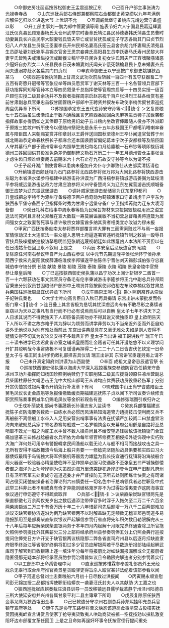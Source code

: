 <!-- { "loadSidebar": true } -->
　　○命御史房壮丽巡按苏松御史王孟震巡按辽东
　　○己酉升户部主事张涛为光禄寺寺丞
　　○山东巡抚兵部右侍郎兼都察院右佥都御史黄克缵以九年考满例应解任乞归以全进退大节  上优诏不允
　　○互调威武堡守备姚应元靖边营守备盛以彰
　　○升工部主事刘一鹏为郎中管夏镇等闸  旌表节妇六人宁国县民葛廷辉妻汪氏仪真县民顾宠妻杨氏太仓州武举宗时妻章氏靖江县民孙德妻韩氏蒲县生员曹时动妻冀氏长兴县民李大韶妻钱氏皆夫早亡或甘贫抚孤或无子守志各扁其门曰贞节烈妇八人卢龙县生员侯王臣妻李氏开州民郑名妻高氏密云县舍余胡允怀妻周氏清苑县生员邵址妻刘氏宛平县锦衣官舍王思宗妾龚氏高阳县生员李跃妻马氏寿州民黎大祥妻李氏皆殉夫或雉缢投流或断餐立稿华亭县民许复初女许氏因夫严正容嗜赌嗾诸恶少逼奸自办烈女二人任县民李日茂未婚妻刘氏闻夫讣饿死赣榆县民卜息未婚妻齐氏闻夫遭溺亦赴水各扁其门曰贞烈
　　○辛亥命御史王以宁巡按广东御史姚镛狭西茶马　　○狭西巡按侯执蒲勘上甘肃文武功次前后斩馘一百四十有五夺获器畜二千五百有奇愿升冠带等官张应举等四员愿赏军丁谢天林等三百一十名各营领兵官部下获功指挥同知等官孙本立等四员叙录千总指挥使等官周宗启等一十四员实授一级百户顾恺实授二级其余功并不及数者指挥周宗启赵宗祝千百户张洪烈王益各给赏有差前甘肃副总兵官秉忠首叙甘固管粮户部郎中王聘贤并叙左布政使李楠优叙甘肃巡抚周盘优异章下所司
　　○苏禄国恭定东王五代玄孙安守孙等＜锍-釒＞乞复原粮七十五石后虽生齿渐烦止于数内通融且言乞照西番回回朵思麻等进贡狮子加世袭都指挥故事亦得荫如之其俸即于原给男妇幼子五斗粮内坐改官俸跟随人役亦不外派即于原拨三姓坟户听所使令以便随州祭祀先是永乐十五年苏禄国王尸都噶叭嗒喇率眷属与陪臣国人来朝赐宴赏并印章封以王爵伴送回国秋至德州王卒讣闻遣官营葬于州城北赐谥恭定命春秋祭长子都麻合还本国袭爵留偏妃葛本宁次子安都禄等及陪臣国人守其墓行户部于德州常丰仓内照孳生男妇每名口月给廪粮一石布钞等项即拨历城德州三姓回回供其役准免杂差仍御制碑文勒石万历二十一年五月德州管仓主事张世才虑生齿日烦难继奏裁去前赐米六十六石止存九石故安守孙等今以为请不报
　　○壬子起升湖广副使曾皋以患病未痊加升太仆寺少卿致仕从吏部奖清恬请也
　　○升蓟镇游击颇廷相为石门路参将北西路参将张万邦为大同北路参将狭西游击左聪为本省洪水堡参将福建中路游击孙洪谟为广西浔梧参将镇城游击姜弼为延绥清平参将威远堡游击达奇为甘肃庄浪参将义州守备楚尚义为辽东左翼营游击抚顺城备御王应梦为辽东振武堡游击
　　○调补戚家堡游击邹储吴为辽东掌印都司
　　○升皇城把总李特华为涿州守备绥德卫百户杨奇勋为蓟镇潘家口守备靖虏千户李东为狭西永平堡守备西宁卫指挥柴时秀为甘肃宁远堡守备广宁卫指挥芮勋为辽东大凌河备御　　○癸丑礼科右给事中周永春等劾为民候旨郑材来京投揭毁挠赵用贤之谥宜送法司究问且言材父郑雒在宣大数载一筹莫展谥襄敏不当初营总督藉奥蒋遵箴为居间强女女之致妻苦死事与昔许敬宗女嫁蛮酋多纳其货者相类宜亦改谥为缪未报
　　○甲寅广西抚按奏劾南太参将贾祥部覆言祥大罪有三而需索赃过不与焉一妄报军情惊动汉土大违军法一率众擅入思明土府逼逐署官违听抚镇节制之敕谕一殴辱县官挟兵鼓噪擅放巡按访拏思明监犯张朝选蔑视朝廷如此跋扈凶人本法所不贳但以在任日浅姑革任回卫永不叙用  上是之
　　○丙辰  孝安皇后忌辰遣官祭  昭陵
　　○复除原任河南右参议毕自严为山西右参议  以中元节先期遣隆平侯张炳怀宁侯孙承荫西宁侯宋光夏阳武侯薛濂临淮侯李邦镇遂平伯陈伟宁晋伯刘天锡彭城伯张守忠襄城伯李守锜分祭  长陵  献陵  景陵  裕陵  茂陵  泰陵  康陵  永陵  昭陵  景皇帝陵中官祭  恭让章皇后陵
　　○丁巳巡按狭西御史侯执蒲以昌宁功次上闻计斩银歹二酋首一百一十六颗获功在事文武官员守备毛有伦李秉诚游击李隆参将王允中副总兵孙邦熙官秉忠分别叙赉甘固粮储户部郎中王聘贤并叙按察使祁伯裕左布政李楠优叙甘肃总兵柴国柱巡抚周盘宜优异章下所司
　　○戊午赐崇王翊＜釒爵＞照例祭葬从崇世子妃钟氏奏也
　　○大学士叶向高言臣自入秋已再具揭请  东宫出讲未蒙批发而各衙门章＜锍-釒＞连日叠上其言皆极为恳切其忧深虑远尚有有不敢尽形之奏牍者臣窃以为天以之事凡有当行而不行必有说焉而后可以自解  皇太子七年不讲天下之人日求其说而不得微独天下人即臣备员密勿亦不得其说又微独臣即  皇上欲明告天下人所以不讲之故亦难乎其为辞以为烦劳而讲学非劳以为不当亲近外臣而外臣自劝讲外无他说以为别有难处而前此  东宫出讲典章具在又毫无难处夫如是则人安得不疑情安得不切其为议论又安得不多哉且非但  皇太子当出讲  福王辍讲数年  瑞王年已二十读书进学已太迟此皆帝室之辅巩皇图而壮金瓯者可任其汗漫悠悠不以义理学问开扩其聪明哉今事窘势极不可复缓谨再择得二十二二十八二日皆吉伏乞钦定一日命  皇太子与  福王同出讲学仍敕礼部择吉具仪请  瑞王出讲其  东宫讲官臣谨另揭上请不报
　　○己未升真定知府刘洪谟为山西副使
　　○辛酉  成祖文皇帝忌辰遣官祭  长陵
　　○巡按狭西御史侯执蒲以海虏大举深入戕掠番族查参疏防官员任镇羌守备凉州卫功升指挥同知杨国珍照例纳赎仍于实职削降二级其应援将领原任凉州营副总兵柴国柱原任大靖游击王允中大松山都司王从谏均应优赉获功员役重轻伤军丁分别升赏优恤赏过银两准令开销免行补发章下有司　　○琉球国中山王尚宁咨遣陪臣王舅毛凤仪长史金应魁等急报倭儆致缓贡期福建巡抚陈子贞以闻下所司议奏许续修贡职赏照陈奏事例减半仍赐毛凤仪等金织彩叚各有差
　　○编修张瑞图引疾归许之
　　○壬戌补荫故礼部尚书潘晟嫡长孙潘志省入监读书
　　○癸亥兵部覆福建巡抚陈子贞防海要务数款一曰练水兵必惯历风涛熟知海道膂力趫捷技击便利而又兵不离船船不离信船工水卒入人足用安营出哨事事有法贵在抚镇严加较阅二曰禁虗冒沿海向来敝规总兵家丁寄名游寨每船或一二名岁输饷金以充幕府公用繇是自路将至总哨靡不效尤一船之内舵工水手曾不数人操舟尚且不给安望追锋破敌该抚镇衙门合宜痛加惩革三曰修战艌船者水兵所依为命每年领官帑修费互相侵扣外徒饰观中实朽败大海广洋何处可用卒有警报輙拿民间渔船以载无论人与船不相习而接战攻击之具一无所有安得不临敌輙溃今后海上船只务要一一修艌完坚随船战具俱要核实四曰习火器倭奴最精于鸟铳独大将军佛狼机等器势力雄猛为我长技宜通行抚镇将沿海战船合用火器逐一较验器必精坚使临阵不至炸损卒必服习使遇敌不至张皇五曰严城操御倭者御之海洋为上功登岸则为失策然边海万里流突肆犯逢岸即登今宜申严旧制凡府州县有卫所官军去处责成守巡道选委才弁严督操防无卫所去处则团练壮快责之有司诸司占役买闭弛废操备者治罪论列六曰慎委任一切名色中千总哨领兵者必世职及中式武举三科非此者不用或真有奇才异能则破格嵬罗亦不为过得旨倭夷变诈这防海事宜依议通行申饬遵守不得疏虞取罪
　　○兵部＜锍-釒＞议柴直柴炭缺官银两先是柴直额徵七万余两仅充岁出之数后遇添注带俸官多时浮于入拖欠至二万二千六百余两柴炭额派二万三千有奇万历十年二十六年惜薪司先后题增一万八千二百两部难加派议支缺官银协济遂沿为例乃缺官银两不以时解盖缺无定额数无稽查郡邑司道多易隐报那用至是部奏柴直柴炭银议严起解信参罚行省直将先年积欠数目勒限解完从三十八年后每年应解柴炭柴直银两务于本年四月内起解十月限完岁终通查除卫所官拖欠照例参罚提比外其柴薪欠三分上部将经承府州县参奏罚俸五分上仍照会典行巡按提问住俸完日方许开支于缺官银两议核隐那二弊各省直司府州县以后逐月扣缺直隶府限季终浙江等省限岁终俱将扣过多少官员应解银两若干尽数造册报部陆续起解武库司于解官到日收银簿上逐一填注年分每年将报册比对如缺漏报漏解或全无报册者隐匿侵那无疑本部将经承官员酌参罚治得旨如议且令勒限完解违者分别参罚着实行
　　○以工部郎中王命禹管理中河
　　○直隶巡按苏惟霖参奉差礼部员外王光经戕杀无辜行取台州府推官黄景星贪殴驿吏得旨杀人殴官甚非法纪着该部参看以闻
　　○甲子河道总督刘士忠奏粮船六月初十日尽数过洪报闻　　○丙寅赐永顺宣慰司彭元锦加授二品都指挥使职衔给蟒衣一袭妻汪氏封夫人以其献助  大工嘉之也
　　○狭西巡抚崔应麒奏裁庄浪县训导一员改移镇远县儒学裁革静宁州泾州陆德县三所大使延安府并兴州各属甘泉平利二县主簿章下所司
　　○戊辰复除原任狭西佥事龙膺为狭西屯田佥事
　　○己巳敕遣分守凉州右副总兵孙邦熙挂印充总兵官镇守宣府等处
　　○庚午先是协守东路参将曹文焕怨该道高佥事清查占役核实抚赏因挑夷衅宣言讲赏且使家丁抢夺夷货致夷人哄动商货被掠一空抚按劾以挟私激变阻坏边市部覆宜革任回卫  上是之且命如再逞奸坏事令抚按官径行提问重处

